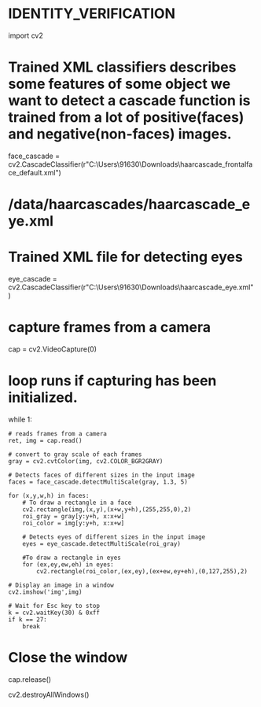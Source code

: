 # IDENTITY_VERIFICATION
import cv2 

# Trained XML classifiers describes some features of some object we want to detect a cascade function is trained from a lot of positive(faces) and negative(non-faces) images.
face_cascade = cv2.CascadeClassifier(r"C:\Users\91630\Downloads\haarcascade_frontalface_default.xml")
# /data/haarcascades/haarcascade_eye.xml
# Trained XML file for detecting eyes
eye_cascade = cv2.CascadeClassifier(r"C:\Users\91630\Downloads\haarcascade_eye.xml") 
  
# capture frames from a camera
cap = cv2.VideoCapture(0)
  
# loop runs if capturing has been initialized.
while 1: 
  
    # reads frames from a camera
    ret, img = cap.read() 
  
    # convert to gray scale of each frames
    gray = cv2.cvtColor(img, cv2.COLOR_BGR2GRAY)
  
    # Detects faces of different sizes in the input image
    faces = face_cascade.detectMultiScale(gray, 1.3, 5)
  
    for (x,y,w,h) in faces:
        # To draw a rectangle in a face 
        cv2.rectangle(img,(x,y),(x+w,y+h),(255,255,0),2) 
        roi_gray = gray[y:y+h, x:x+w]
        roi_color = img[y:y+h, x:x+w]
  
        # Detects eyes of different sizes in the input image
        eyes = eye_cascade.detectMultiScale(roi_gray) 
  
        #To draw a rectangle in eyes
        for (ex,ey,ew,eh) in eyes:
            cv2.rectangle(roi_color,(ex,ey),(ex+ew,ey+eh),(0,127,255),2)
  
    # Display an image in a window
    cv2.imshow('img',img)
  
    # Wait for Esc key to stop
    k = cv2.waitKey(30) & 0xff
    if k == 27:
        break
  
# Close the window
cap.release()

cv2.destroyAllWindows()
